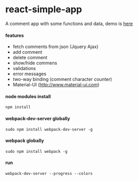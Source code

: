 # react-simple-app
A comment app with some functions and data, demo is  <a target="_blank" href="http://ozluy.github.io/projects/react-simple-app">here</a>

#### features
- fetch comments from json (Jquery Ajax)
- add comment
- delete comment
- show/hide commens
- validations
- error messages
- two-way binding (comment character counter)
- Material-UI (http://www.material-ui.com)

#### node modules install
`npm install`

#### webpack-dev-server globally
`sudo npm install webpack-dev-server -g`

#### webpack globally
`sudo npm install webpack -g`

#### run 
`webpack-dev-server --progress --colors`




